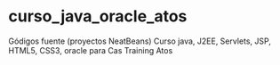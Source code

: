 # curso_java_oracle_atos
Gódigos fuente (proyectos NeatBeans) Curso java, J2EE, Servlets, JSP, HTML5, CSS3, oracle para Cas Training Atos
